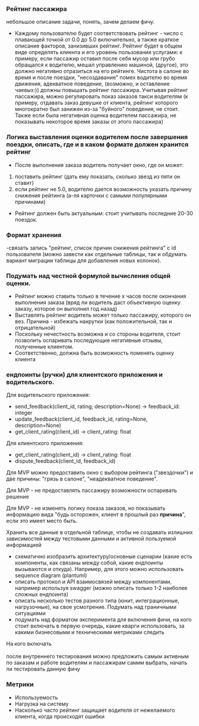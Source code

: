 ### Рейтинг пассажира

небольшое описание задачи, понять, зачем делаем фичу.

- Каждому пользователю будет соответствовать рейтинг - число с плавающей точкой от 0.0 до 5.0 включительно, а также краткое описание факторов, занизивших рейтинг.  Рейтинг будет в общем виде определять клиента и его уровень пользования услугами: к примеру, если пассажир оставил после себя мусор  или грубо обращался к водителю, мешал управлению машиной, (другое), это должно негативно отразиться на его рейтинге. Чистота в салоне во время и после поездки, "несоздавание" помех водителю во время движения, адекватное поведение, (возможно, и оставление чаевых:)) должны повышать рейтинг пассажира. Учитывая рейтинг пассажира, можно регулировать показ заказов такси водителям (к примеру, отдавать заказ девушке от клиента, рейтинг которого многократно был занижен из-за "буйного" поведения, не стоит. Также если была негативная оценка водителем пассажира, не показывать некоторое время заказы от этого пассажира)

### Логика выставления оценки водителем после завершения поездки, описать, где и в каком формате должен хранится рейтинг

- После выполнения заказа водитель получает окно, где он может:
1. поставить рейтинг (дать ему показать, сколько звезд из пяти он ставит)
2. если рейтинг не 5.0, водителю дается возможность указать причину снижения рейтинга (а-ля карточки с самыми популярными причинами)
- Рейтинг должен быть актуальным: стоит учитывать последние 20-30 поездок.
### Формат хранения
-связать запись "рейтинг, список причин снижения рейтинга" с id пользователя (можно завести как отдельные таблицы, так и обдумать вариант миграции таблицы для добавления новых колонок).

### Подумать над честной формулой вычисления общей оценки.

- Рейтинг можно ставить только в течение х часов после окончания выполнения заказа (вряд ли водитель даст объективную оценку заказу, которое он выполнил год назад)
- Выставлять рейтинг водитель может только пассажиру, которого он вез. Причина - избежать накрутки (как положительной, так и отрицательной)
- Поскольку нечестность возможна и со стороны водителя, стоит позволить оспаривать последующие негативные отзывы, полученные клиентом.
- Соответственно, должна быть возможность поменять оценку клиента

### ендпоинты (ручки) для клиентского приложения и водительского.

Для водительского приложения:

- send_feedback(client_id, rating, description=None) -> feedback_id: integer
- update_feedback(client_id, feedback_id, rating=None, description=None)
- get_client_rating(client_id) -> client_rating: float

Для клиентского приложения:

- get_client_rating(client_id) -> client_rating: float
- dispute_feedback(client_id, feedback_id)

Для MVP можно предоставить окно с выбором рейтинга ("звездочки") и две причины: "грязь в салоне", "неадекватное поведение". 

Для MVP - не предоставлять пассажиру возможности оспаривать решение

Для MVP - не изменять логику показа заказов, но показывать информацию вида "будь осторожен, клиент в прошлый раз **причина**", если это имеет место быть.

Хранить все данные в отдельной таблице, чтобы не создавать излишних зависимостей между тестовыми данными и активной пользуемой информацией
- схематично изобразить архитектуру/основные сценарии (какие есть компоненты, как связаны между собой, какие ендпоинты вызываются и откуда). Например, для этого можно использовать sequence diagram (plantuml)
- описать протокол и API взаимосвязей между компонентами, например используя swagger (можно описать только 1-2 наиболее сложных ендпоинта)
- описать несколько тестов разного типа (юнит, интеграционные, нагрузочные), на свое усмотрение. Подумать над граничными ситуациями
- подумать над форматом эксперимента для включения фичи, на кого стоит включать в первую очередь, какие кварги использовать, за какими бизнесовыми и техническими метриками следить

На кого включать<br><br>
после внутреннего тестирования можно предложить самым активным по заказам и работе водителям и пассажирам самим выбрать, начать ли тестировать данную фичу

### Метрики
<ul>
<li>Используемость</li>
<li>Нагрузка на систему</li>
<li>Насколько часто рейтинг защищает водителя от нежелаемого клиента, когда происходят ошибки</li>
</ul>